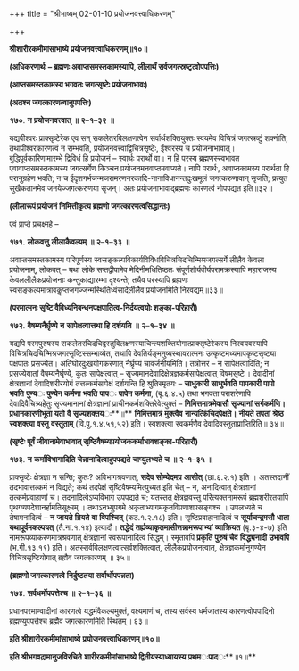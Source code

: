 +++
title = "श्रीभाष्यम् 02-01-10 प्रयोजनवत्त्वाधिकरणम्"

+++
<div claऽऽ="elementor-widget-container">

**श्रीशारीरकमीमांसाभाष्ये** **प्रयोजनवत्त्वाधिकरणम्॥१०॥**

**(अधिकरणार्थः – ब्रह्मणः अवाप्तसमस्तकामस्यापि, लीलार्थं सर्वजगत्स्रष्टृत्वोपपत्तिः)**

**(आप्तसमस्तकामस्य भगवतः जगत्सृष्टेः प्रयोजनाभावः)**

**(अतश्च जगत्कारणत्वानुपपत्तिः)**

**१७०**. **न** **प्रयोजनवत्त्वात्** **॥** **२**–**१**–**३२** **॥**

यद्यपीश्वरः प्राक्सृष्टेरेक एव सन् सकलेतरविलक्षणत्वेन सर्वार्थशक्तियुक्तः स्वयमेव विचित्रं जगत्स्रष्टुं शक्नोति, तथापीश्वरकारणत्वं न सम्भवति, प्रयोजनवत्त्वाद्विचित्रसृष्टेः, ईश्वरस्य च प्रयोजनाभावात्। बुद्धिपूर्वकारिणामारम्भे द्विविधं हि प्रयोजनं – स्वार्थः परार्थो वा। न हि परस्य ब्रह्मणस्स्वभावत एवावाप्तसमस्तकामस्य जगत्सर्गेण किञ्चन प्रयोजनमनवाप्तमवाप्यते। नापि परार्थः, अवाप्तकामस्य परार्थता हि परानुग्रहेण भवति; न च ईदृशगर्भजन्मजरामरणनरकादि-नानाविधानन्तदुःखमूलं जगत्करुणावान् सृजति; प्रत्युत सुखैकतानमेव जनयेज्जगत्करुणया सृजन्। अतः प्रयोजनाभावाद्ब्रह्मणः कारणत्वं नोपपद्यत इति॥३२॥

**(लीलारूपं प्रयोजनं निमित्तीकृत्य ब्रह्मणो जगत्कारणत्वसिद्धान्तः)**

एवं प्राप्ते प्रचक्ष्महे –

**१७१**. **लोकवत्तु** **लीलाकैवल्यम्** **॥** **२**–**१**–**३३** **॥**

अवाप्तसमस्तकामस्य परिपूर्णस्य स्वसङ्कल्पविकार्यविविधविचित्रचिदचिन्मिश्रजगत्सर्गे लीलैव केवला प्रयोजनाम्, लोकवत् – यथा लोके सप्तद्वीपामेव मेदिनीमधितिष्ठतः संपूर्णशौर्यवीर्यपरामक्रस्यापि महाराजस्य केवललीलैकप्रयोजनाः कन्तुकाद्यारम्भा दृश्यन्ते; तथैव परस्यापि ब्रह्मणः स्वसङ्कल्पमात्रावकॢप्तजगज्जन्मस्थितिध्वंसादेर्लीलैव प्रयोजनमिति निरवद्यम्॥३३॥

**(परमात्मनः सृष्टि वैविध्यनिबन्धनपक्षपातित्व-निर्दयत्वयोः शङ्का-परिहारौ)**

**१७२**. **वैषम्यनैर्घ्रृण्ये** **न** **सापेक्षत्वात्तथा** **हि** **दर्शयति** **॥** **२**–**१**–**३४** **॥**

यद्यपि परमपुरुषस्य सकलेतरचिदचिद्वस्तुविलक्षणस्याचिन्त्यशक्तियोगात्प्राक्सृष्टेरेकस्य निरवयवस्यापि विचित्रचिदचिन्मिश्रजगत्सृष्टिस्सम्भाव्येत, तथापि देवतिर्यङ्मनुष्यस्थावरात्मनः उत्कृष्टमध्यमापकृष्टसृष्ट्या पक्षपातः प्रसज्येत। अतिघोरदुःखयोगकरणात् नैर्घ्रृण्यं चावर्जनीयमिति। तत्रोत्तरं – न सापेक्षत्वादिति; न प्रसज्येयातां वैषम्यनैर्घृण्ये, कुतः सापेक्षत्वात् – सृज्यमानदेवादिक्षेत्रज्ञकर्मसापेक्षत्वात् विषमसृष्टेः। देवादीनां क्षेत्रज्ञानां देवादिशरीरयोगं तत्तत्कर्मसापेक्षं दर्शयन्ति हि श्रुतिस्मृतयः – **साधुकारी** **साधुर्भवति** **पापकारी** **पापो** **भवति** **पुण्य**ः **पुण्येन** **कर्मणा** **भवति** **पाप**ः **पापेन** **कर्मणा**, (बृ.६.४.५) तथा भगवता पराशरेणापि देवादिवैचित्र्यहेतुः सृज्यमानानां क्षेत्रज्ञानां प्राचीनकर्मशक्तिरेवेत्युक्तं – **निमित्तमात्रमेवासौ** **सृज्यानां** **सर्गकर्मणि।** **प्रधानकारणीभूता** **यतो** **वै** **सृज्यशक्तय**ः**॥** **निमित्तमात्रं** **मुक्त्वैव** **नान्यत्किंचिदपेक्षते।** **नीयते** **तपतां** **श्रेष्ठ** **स्वशक्त्या** **वस्तु** **वस्तुताम्** (वि.पु.१.४.५१,५२) इति। स्वशक्त्या स्वकर्मणैव देवादिवस्तुताप्राप्तिरिति॥ ३४॥

**(सृष्टेः पूर्वं जीवानामेवाभावात् सृष्टिवैषम्यप्रयोजककर्माभावशङ्का-परिहारौ)**

**१७३**. **न** **कर्माविभागादिति** **चेन्नानादित्वादुपपद्यते** **चाप्युलभ्यते** **च** **॥** **२**–**१**–**३५** **॥**

प्राक्सृष्टेः क्षेत्रज्ञा न सन्ति; कुतः? अविभागश्रवणात्, **सदेव** **सोम्येदमग्र** **आसीत्** (छा.६.२.१) इति । अतस्तदानीं तदभावात्तत्कर्म न विद्यते; कथं तदपेक्षं सृष्टिवैषम्यमित्युच्यत इति चेत् – न, अनादित्वात् क्षेत्रज्ञानां तत्कर्मप्रवाहाणां च। तदनादित्वेऽप्यविभाग उपपद्यते च; यतस्तत् क्षेत्रज्ञवस्तु परित्यक्तनामरूपं ब्रह्मशरीरतयापि पृथग्व्यपदेशानर्हामतिसूक्ष्मम् । तथाऽनभ्युपगमे अकृताभ्यागमकृतविप्रणाशप्रसङ्गश्च । उपलभ्यते च तेषामनादित्वं – **न** **जायते** **म्रियते** **वा** **विपश्चित्** (कठ.१.२.१८) इति। सृष्टिप्रवाहानादित्वं च **सूर्याचन्द्रमसौ** **धाता** **यथापूर्वमकल्पयत्** (तै.ना.१.१४) इत्यादौ। **तद्धेदं** **तर्ह्यव्याकृतमासीत्तन्नामरूपाभ्यां** **व्याक्रियत** (बृ.३-४-७) इति नामरूपव्याकरणमात्रश्रवणात् क्षेत्रज्ञानां स्वरूपानादित्वं सिद्धम्। स्मृतावपि **प्रकृतिं** **पुरुषं** **चैव** **विद्ध्यनादी** **उभावपि** (भ.गी.१३.१९) इति। अतस्सर्वविलक्षणत्वात्सर्वशक्तित्वात्, लीलैकप्रयोजनत्वात्, क्षेत्रज्ञकर्मानुगण्येन विचित्रसृष्टियोगात् ब्रह्मैव जगत्कारणम् ॥ ३५॥

**(ब्रह्मणो जगत्कारणत्वे निर्दुष्टतया सर्वार्थोपपन्नता)**

**१७४**. **सर्वधर्मोपपत्तेश्च** **॥** **२**–**१**–**३६** **॥**

प्रधानपरमाण्वादीनां कारणत्वे यद्धर्मवैकल्यमुक्तं, वक्ष्यमाणं च, तस्य सर्वस्य धर्मजातस्य कारणत्वोपपादिनो ब्रह्मण्युपपत्तेश्च ब्रह्मैव जगत्कारणमिति स्थितम्॥ ६३॥

**इति** **श्रीशारीरकमीमांसाभाष्ये** **प्रयोजनवत्त्वाधिकरणम्॥१०॥**

**इति** **श्रीभगवद्रामानुजविरचिते** **शारीरकमीमांसाभाष्ये** **द्वितीयस्याध्यायस्य** **प्रथम**ः**पाद**ः**॥१॥**

</div>

